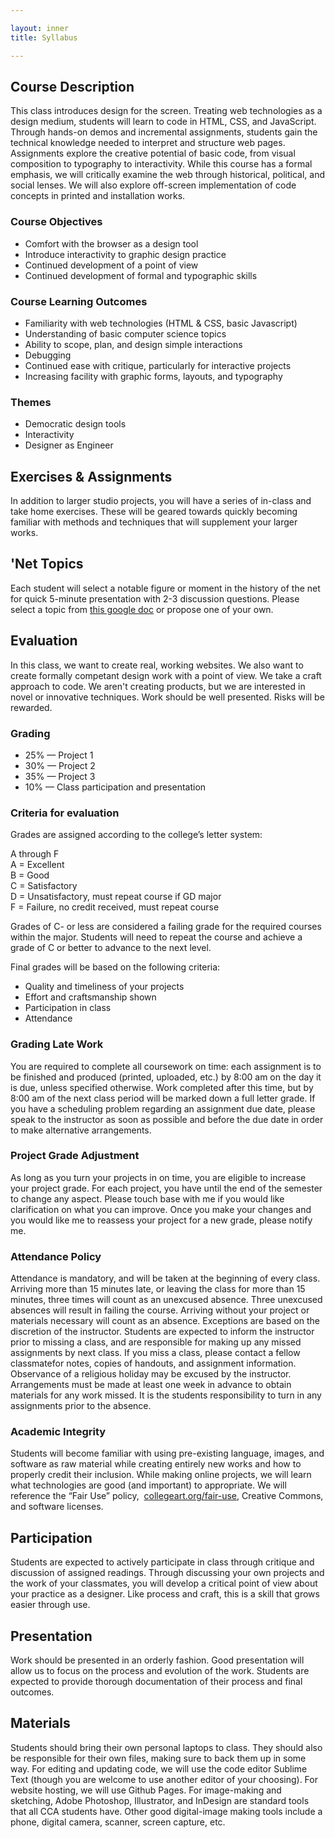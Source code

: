 ```yaml
---

layout: inner
title: Syllabus

---
```

## Course Description

This class introduces design for the screen. Treating web technologies as a design medium, students will learn to code in HTML, CSS, and JavaScript. Through hands-on demos and incremental assignments, students gain the technical knowledge needed to interpret and structure web pages. Assignments explore the creative potential of basic code, from visual composition to typography to interactivity. While this course has a formal emphasis, we will critically examine the web through historical, political, and social lenses. We will also explore off-screen implementation of code concepts in printed and installation works.

### Course Objectives

- Comfort with the browser as a design tool
- Introduce interactivity to graphic design practice
- Continued development of a point of view
- Continued development of formal and typographic skills

### Course Learning Outcomes

- Familiarity with web technologies (HTML & CSS, basic Javascript)
- Understanding of basic computer science topics
- Ability to scope, plan, and design simple interactions
- Debugging
- Continued ease with critique, particularly for interactive projects
- Increasing facility with graphic forms, layouts, and typography

### Themes

- Democratic design tools
- Interactivity
- Designer as Engineer

## Exercises & Assignments

In addition to larger studio projects, you will have a series of in-class and take home exercises. These will be geared towards quickly becoming familiar with methods and techniques that will supplement your larger works. 

## 'Net Topics

Each student will select a notable figure or moment in the history of the net for quick 5-minute presentation with 2-3 discussion questions. Please select a topic from [this google doc](tbd) or propose one of your own.

## Evaluation

In this class, we want to create real, working websites. We also want to create formally competant design work with a point of view. We take a craft approach to code. We aren't creating products, but we are interested in novel or innovative techniques. Work should be well presented. Risks will be rewarded.

### Grading

- 25% — Project 1
- 30% — Project 2
- 35% — Project 3
- 10% — Class participation and presentation

### Criteria for evaluation

Grades are assigned according to the college’s letter system:

A through F  
A = Excellent  
B = Good  
C = Satisfactory  
D = Unsatisfactory, must repeat course if GD major  
F = Failure, no credit received, must repeat course

Grades of C- or less are considered a failing grade for the required courses within the major. Students will need to repeat the course and achieve a grade of C or better to advance to the next level.

Final grades will be based on the following criteria:  
- Quality and timeliness of your projects 
- Effort and craftsmanship shown
- Participation in class
- Attendance

### Grading Late Work

You are required to complete all coursework on time: each assignment is to be finished and produced (printed, uploaded, etc.) by 8:00 am on the day it is due, unless specified otherwise. Work completed after this time, but by 8:00 am of the next class period will be marked down a full letter grade. If you have a scheduling problem regarding an assignment due date, please speak to the instructor as soon as possible and before the due date in order to make alternative arrangements.

### Project Grade Adjustment

As long as you turn your projects in on time, you are eligible to increase your project grade. For each project, you have until the end of the semester to change any aspect. Please touch base with me if you would like clarification on what you can improve. Once you make your changes and you would like me to reassess your project for a new grade, please notify me.

### Attendance Policy

Attendance is mandatory, and will be taken at the beginning of every class. Arriving more than 15 minutes late, or leaving the class for more than 15 minutes, three times will count as an unexcused absence. Three unexcused absences will result in failing the course. Arriving without your project or materials necessary will count as an absence. Exceptions are based on the discretion of the instructor. Students are expected to inform the instructor prior to missing a class, and are responsible for making up any missed assignments by next class. If you miss a class, please contact a fellow classmatefor notes, copies of handouts, and assignment information. Observance of a religious holiday may be excused by the instructor. Arrangements must be made at least one week in advance to obtain materials for any work missed. It is the students responsibility to turn in any assignments prior to the absence.

### Academic Integrity

Students will become familiar with using pre-existing language, images, and software as raw material while creating entirely new works and how to properly credit their inclusion. While making online projects, we will learn what technologies are good (and important) to appropriate. We will reference the “Fair Use” policy,  [collegeart.org/fair-use](http://collegeart.org/fair-use), Creative Commons, and software licenses.

## Participation

Students are expected to actively participate in class through critique and discussion of assigned readings. Through discussing your own projects and the work of your classmates, you will develop a critical point of view about your practice as a designer. Like process and craft, this is a skill that grows easier through use.

## Presentation

Work should be presented in an orderly fashion. Good presentation will allow us to focus on the process and evolution of the work. Students are expected to provide thorough documentation of their process and final outcomes.

## Materials

Students should bring their own personal laptops to class. They should also be responsible for their own files, making sure to back them up in some way. For editing and updating code, we will use the code editor Sublime Text (though you are welcome to use another editor of your choosing). For website hosting, we will use Github Pages. For image-making and sketching, Adobe Photoshop, Illustrator, and InDesign are standard tools that all CCA students have. Other good digital-image making tools include a phone, digital camera, scanner, screen capture, etc.